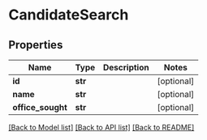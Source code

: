 # CandidateSearch

## Properties
Name | Type | Description | Notes
------------ | ------------- | ------------- | -------------
**id** | **str** |  | [optional]
**name** | **str** |  | [optional]
**office_sought** | **str** |  | [optional]

[[Back to Model list]](../README.md#documentation-for-models) [[Back to API list]](../README.md#documentation-for-api-endpoints) [[Back to README]](../README.md)
